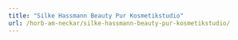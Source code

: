 ```yaml
---
title: "Silke Hassmann Beauty Pur Kosmetikstudio"
url: /horb-am-neckar/silke-hassmann-beauty-pur-kosmetikstudio/
---
```

